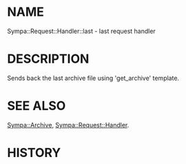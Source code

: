 # NAME

Sympa::Request::Handler::last - last request handler

# DESCRIPTION

Sends back the last archive file using 'get\_archive' template.

# SEE ALSO

[Sympa::Archive](./Sympa::Archive.3.md), [Sympa::Request::Handler](./Sympa::Request::Handler.3.md).

# HISTORY
